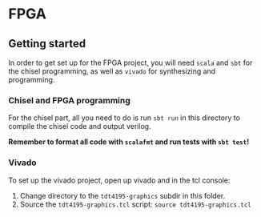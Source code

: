 # FPGA

## Getting started

In order to get set up for the FPGA project, you will need `scala` and `sbt` for the chisel
programming, as well as `vivado` for synthesizing and programming.

### Chisel and FPGA programming

For the chisel part, all you need to do is run `sbt run` in this directory to compile the chisel
code and output verilog.

**Remember to format all code with `scalafmt` and run tests with `sbt test`!**

### Vivado

To set up the vivado project, open up vivado and in the tcl console:

1. Change directory to the `tdt4195-graphics` subdir in this folder.
2. Source the `tdt4195-graphics.tcl` script: `source tdt4195-graphics.tcl`
